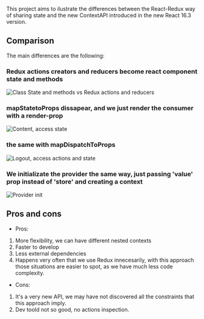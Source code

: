 This project aims to ilustrate the differences between the React-Redux way of sharing state and the new ContextAPI introduced in the new React 16.3 version.

## Comparison
The main differences are the following:

### Redux actions creators and reducers become react component state and methods
![Class State and methods vs Redux actions and reducers](https://github.com/AmandaOliver/Redux-vs-contextAPI/blob/master/images/image1.png)
### mapStatetoProps dissapear, and we just render the consumer with a render-prop
![Content, access state](https://github.com/AmandaOliver/Redux-vs-contextAPI/blob/master/images/image2.png)
### the same with mapDispatchToProps
![Logout, access actions and state](https://github.com/AmandaOliver/Redux-vs-contextAPI/blob/master/images/image3.png)
### We initializate the provider the same way, just passing 'value' prop instead of 'store' and creating a context
![Provider init](https://github.com/AmandaOliver/Redux-vs-contextAPI/blob/master/images/image4.png)

## Pros and cons

- Pros:
1. More flexibility, we can have different nested contexts
2. Faster to develop
3. Less external dependencies
4. Happens very often that we use Redux innecesarily, with this approach those situations are easier to spot, as we have much less code complexity.

- Cons:
1. It's a very new API, we may have not discovered all the constraints that this approach imply.
2. Dev toold not so good, no actions inspection.
